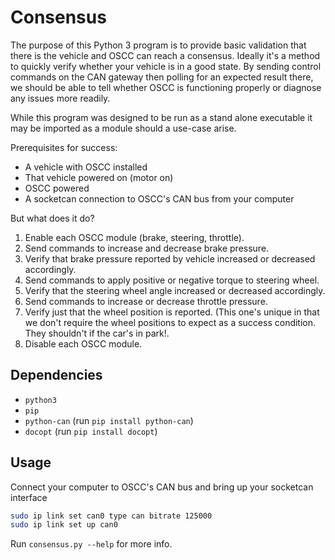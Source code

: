 # Consensus

The purpose of this Python 3 program is to provide basic validation that there is the vehicle and
OSCC can reach a consensus. Ideally it's a method to quickly verify whether your vehicle is in a
good state. By sending control commands on the CAN gateway then polling for an expected result
there, we should be able to tell whether OSCC is functioning properly or diagnose any issues more
readily.

While this program was designed to be run as a stand alone executable it may be imported as a module
should a use-case arise.

Prerequisites for success:

- A vehicle with OSCC installed
- That vehicle powered on (motor on)
- OSCC powered
- A socketcan connection to OSCC's CAN bus from your computer

But what does it do?

1. Enable each OSCC module (brake, steering, throttle).
1. Send commands to increase and decrease brake pressure.
1. Verify that brake pressure reported by vehicle increased or decreased accordingly.
1. Send commands to apply positive or negative torque to steering wheel.
1. Verify that the steering wheel angle increased or decreased accordingly.
1. Send commands to increase or decrease throttle pressure.
1. Verify just that the wheel position is reported. (This one's unique in that we don't require the
   wheel positions to expect as a success condition. They shouldn't if the car's in park!.
1. Disable each OSCC module.

## Dependencies

- `python3`
- `pip`
- `python-can` (run `pip install python-can`)
- `docopt` (run `pip install docopt`)

## Usage

Connect your computer to OSCC's CAN bus and bring up your socketcan interface

```bash
sudo ip link set can0 type can bitrate 125000
sudo ip link set up can0
```

Run `consensus.py --help` for more info.
